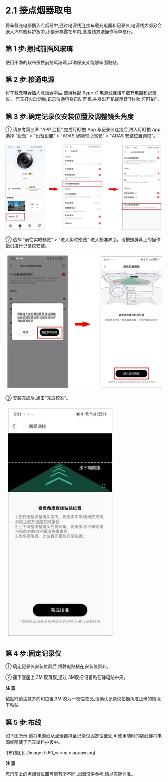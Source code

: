 # 2.1 接点烟器取电

将车载充电器插入点烟器中,通过电源线连接车载充电器和记录仪,电源线大部分会嵌入汽车塑料护板中,小部分裸露在车内,此接线方法操作简单易行。

## 第 1 步:擦拭前挡风玻璃

使用干净的软布擦拭前挡风玻璃,以确保支架能够牢固黏贴。

## 第 2 步:接通电源

将车载充电器插入点烟器中后,使用标配 Type-C 电源线连接车载充电器和记录仪。 汽车打火启动后,记录仪通电将自动开机,并发出开机提示音"Hello,盯盯拍"。

## 第 3 步:确定记录仪安装位置及调整镜头角度

① 请参考第三章 "APP 连接",完成盯盯拍 App 与记录仪连接后,进入盯盯拍 App,选择 "设备" > "设备设置" > "ADAS 智能辅助驾驶" > "ADAS 安装位置调校"。

![调校位置图](../images/z60_app_adjust_position.jpg)

② 选择 "前往实时预览" > "进入实时预览" 进入校准界面。请按照屏幕上的操作指引进行记录仪安装。

![实时预览图](../images/z60_realtime_preivew.jpg)

③ 安装完成后,点击"完成校准"。

![完成校准图](../images/z60_finish_adjustment.jpg)

## 第 4 步:固定记录仪

① 确定记录仪安装位置后,将静电贴粘在安装位置处。

② 撕下底座上 3M 胶薄膜,通过 3M胶把设备粘在静电贴中央。

**注 意**

粘贴时请注意方向和位置,3M 胶为一次性物品,请确认记录仪拍摄角度正确的情况下粘贴。

## 第 5 步:布线

如下图所示,请将电源线从点烟器排至记录仪固定位置处,可使用随附的撬线棒将电源线隐藏于汽车塑料护板中。

![布线图](../images/z60_wiring diagram.jpg)

**注 意**

您汽车上的点烟器位置可能有所不同,上图仅供参考,请以实际为准。